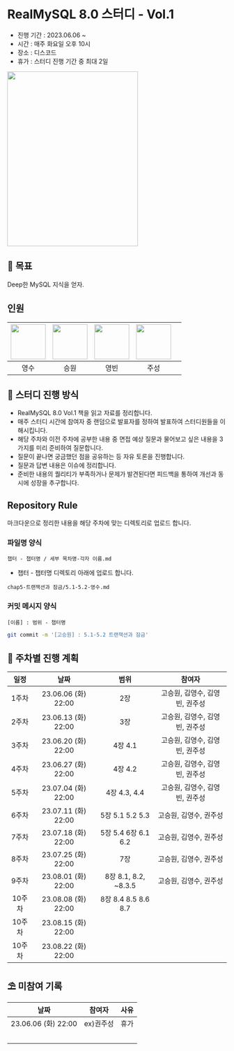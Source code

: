 # RealMySQL 8.0 스터디 - Vol.1

* 진행 기간 : 2023.06.06 ~
* 시간 : 매주 화요일 오후 10시
* 장소 : 디스코드
* 휴가 : 스터디 진행 기간 중 최대 2일

<img src="https://contents.kyobobook.co.kr/sih/fit-in/458x0/pdt/9791158392703.jpg" width = 300 height = 400>

## 🚩 목표
Deep한 MySQL 지식을 얻자.


## 인원
| [<img src="https://github.com/devYSK.png" width="80">](https://github.com/devYSK) | [<img src="https://github.com/goseungwon.png" width="80">](https://github.com/goseungwon) | [<img src="https://github.com/ybkim-dev.png" width="80">](https://github.com/ybkim-dev) | [<img src="https://github.com/JoosungKwon.png" width="80">](https://github.com/JoosungKwon) | |
|:----------------------------------------------------------------------------------:|:---------------------------------------------------------------------------------------:|:-----------------------------------------------------------------------------------:|:-----------------------------------------------------------------------------------:|:-----------------------------------------------------------------------------------:|
|          영수       |     승원        |          영빈         |      주성        |


## 🎯 스터디 진행 방식
* RealMySQL 8.0 Vol.1 책을 읽고 자료를 정리합니다.
* 매주 스터디 시간에 참여자 중 랜덤으로 발표자를 정하여 발표하여 스터디원들을 이해시킵니다.
* 해당 주차와 이전 주차에 공부한 내용 중 면접 예상 질문과 물어보고 싶은 내용을 3가지를 미리 준비하여 질문합니다.
* 질문이 끝나면 궁금했던 점을 공유하는 등 자유 토론을 진행합니다.
* 질문과 답변 내용은 이슈에 정리합니다. 
* 준비한 내용의 퀄리티가 부족하거나 문제가 발견된다면 피드백을 통하여 개선과 동시에 성장을 추구합니다.


## Repository Rule
마크다운으로 정리한 내용을 해당 주차에 맞는 디렉토리로 업로드 합니다.

### 파일명 양식
`챕터 - 챕터명 / 세부 목차명-각자 이름.md`
* 챕터 - 챕터명 디렉토리 아래에 업로드 합니다.
```
chap5-트랜잭션과 잠금/5.1-5.2-영수.md
```

### 커밋 메시지 양식
`[이름] : 범위 - 챕터명  `
```sh
git commit -m '[고승원] : 5.1-5.2 트랜잭션과 잠금'
```


## 🎯 주차별 진행 계획
|일정|날짜|범위|참여자
|:--:|:--:|:--:|:--:|
|1주차|23.06.06 (화) 22:00|2장| 고승원, 김영수, 김영빈, 권주성 |
|2주차|23.06.13 (화) 22:00|3장| 고승원, 김영수, 김영빈, 권주성 |
|3주차|23.06.20 (화) 22:00| 4장 4.1 | 고승원, 김영수, 김영빈, 권주성 |
|4주차|23.06.27 (화) 22:00| 4장 4.2 | 고승원, 김영수, 김영빈, 권주성 |
|5주차|23.07.04 (화) 22:00| 4장 4.3, 4.4 | 고승원, 김영수, 김영빈, 권주성 |
|6주차|23.07.11 (화) 22:00| 5장 5.1 5.2 5.3 | 고승원, 김영수, 권주성 |
|7주차|23.07.18 (화) 22:00| 5장 5.4 6장 6.1 6.2 | 고승원, 김영수, 권주성 |
|8주차|23.07.25 (화) 22:00| 7장 | 고승원, 김영수, 권주성 |
|9주차|23.08.01 (화) 22:00| 8장 8.1, 8.2, ~8.3.5 | 고승원, 김영수, 권주성 |
|10주차|23.08.08 (화) 22:00| 8장 8.4 8.5 8.6 8.7 | |
|10주차|23.08.15 (화) 22:00| | |
|10주차|23.08.22 (화) 22:00| | |

## ⛱️ 미참여 기록

|날짜|참여자|사유
|:--:|:--:|:--:|
|23.06.06 (화) 22:00|ex)권주성|휴가
|||
|||
|||
|||
|||
